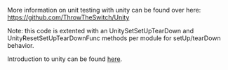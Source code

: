 More information on unit testing with unity can be found over here:
	https://github.com/ThrowTheSwitch/Unity

Note: this code is extented with an 
	UnitySetSetUpTearDown and UnityResetSetUpTearDownFunc
	methods per module for setUp/tearDown behavior.
	
Introduction to unity can be found [here](http://throwtheswitch.org/white-papers/unity-intro.html).

